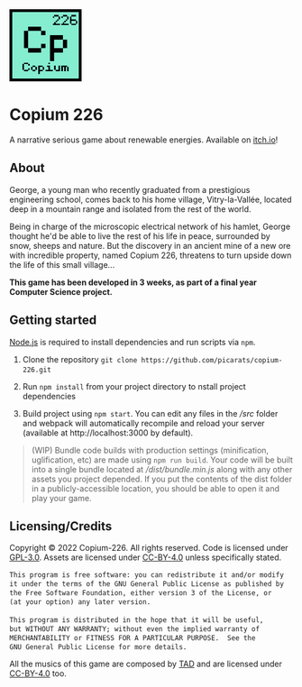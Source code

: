 <img src="./assets/logo.png" width="128" height="128" alt="logo"/>

# Copium 226

A narrative serious game about renewable energies. Available on [itch.io](https://picarats.itch.io/copium-226)!

## About

George, a young man who recently graduated from a prestigious engineering school, comes back to his home village, Vitry-la-Vallée, located deep in a mountain range and isolated from the rest of the world.

Being in charge of the microscopic electrical network of his hamlet, George thought he'd be able to live the rest of his life in peace, surrounded by snow, sheeps and nature. But the discovery in an ancient mine of a new ore with incredible property, named Copium 226, threatens to turn upside down the life of this small village... 

**This game has been developed in 3 weeks, as part of a final year Computer Science project.**

## Getting started

[Node.js](https://nodejs.org) is required to install dependencies and run scripts via ``npm``.

1. Clone the repository ``git clone https://github.com/picarats/copium-226.git``

2. Run ``npm install`` from your project directory to nstall project dependencies

3. Build project using ``npm start``. You can edit any files in the */src* folder and webpack will automatically recompile and reload your server (available at http://localhost:3000 by default).

> (WIP) Bundle code builds with production settings (minification, uglification, etc) are made using ``npm run build``. Your code will be built into a single bundle located at */dist/bundle.min.js* along with any other assets you project depended. If you put the contents of the dist folder in a publicly-accessible location, you should be able to open it and play your game.

## Licensing/Credits

Copyright &copy; 2022 Copium-226. All rights reserved. Code is licensed under [GPL-3.0](LICENSE). Assets are licensed under [CC-BY-4.0](assets/LICENSE) unless specifically stated.

```
This program is free software: you can redistribute it and/or modify
it under the terms of the GNU General Public License as published by
the Free Software Foundation, either version 3 of the License, or
(at your option) any later version.

This program is distributed in the hope that it will be useful,
but WITHOUT ANY WARRANTY; without even the implied warranty of
MERCHANTABILITY or FITNESS FOR A PARTICULAR PURPOSE.  See the
GNU General Public License for more details.
```

All the musics of this game are composed by [TAD](https://opengameart.org/users/tad) and are licensed under [CC-BY-4.0](assets/LICENSE) too.